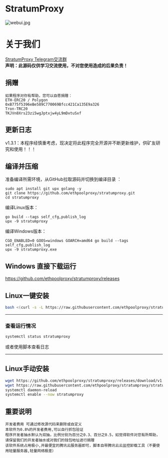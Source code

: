 # StratumProxy
![webui.jpg](webui.jpg)  

# 关于我们
<a href="https://t.me/StratumProxy">StratumProxy Telegram交流群</a>  
<b>声明：此源码仅供学习交流使用，不对您使用造成的后果负责！</b>  

## 捐赠
```bigquery
如果程序对你有帮助，您可以自愿捐赠：
ETH-ERC20 / Polygon
0xB775f5396eBe589C770069Bfcc421Ca135E9a326
Tron-TRC20
TKJVn8Xrs23zi5wgJptxjw4yL9mDxtuSxf
```

## 更新日志
v1.3.1：本程序经慎重考虑，现决定将此程序完全开源并不断更新维护，供矿友研究和使用！！！

## 编译并压缩
准备编译所需环境，从GitHub拉取源码并切换到编译目录 ：
```
sudo apt install git upx golang -y
git clone https://github.com/ethpoolproxy/stratumproxy.git
cd stratumproxy
```
编译Linux版本：
```
go build --tags self_cfg,publish_log
upx -9 stratumproxy
```
编译Windows版本：
```
CGO_ENABLED=0 GOOS=windows GOARCH=amd64 go build --tags self_cfg,publish_log
upx -9 stratumproxy.exe
```

## Windows 直接下载运行 
https://github.com/ethpoolproxy/stratumproxy/releases

## Linux一键安装

```bash
bash <(curl -s -L https://raw.githubusercontent.com/ethpoolproxy/stratumproxy/master/install.sh)
```

---

### 查看运行情况
```bash
systemctl status stratumproxy
```
或者使用脚本查看日志

---
## Linux手动安装
```bash
wget https://github.com/ethpoolproxy/stratumproxy/releases/download/v1.3.1/stratumproxy_v1.3.1 -O /usr/bin/stratumproxy
wget https://raw.githubusercontent.com/ethpoolproxy/stratumproxy/stratumproxy.service -O /etc/systemd/system/stratumproxy.service
systemctl daemon-reload
systemctl enable --now stratumproxy
```

## 重要说明

```bigquery
开发者费用 可通过修改源代码来删除或自定义
本软件为0.8%的开发者费用,可以自行抓包验证
程序开发者抽水默认为双抽，比例分别为百分之0.3、百分之0.5，如觉得软件对您有所帮助，请保留我们的开发者抽水或对我们的钱包地址进行捐赠
该软件系统占用极小,开最便宜的腾讯云服务器即可，脚本自带腾讯云云监控卸载工具（不要使用轻量服务器,轻量网络极差）
```
